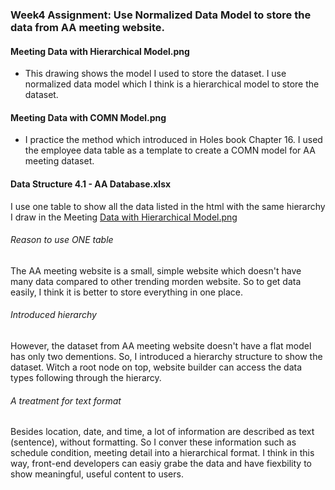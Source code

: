 ### Week4 Assignment: Use Normalized Data Model to store the data from AA meeting website.

#### Meeting Data with Hierarchical Model.png
* This drawing shows the model I used to store the dataset. I use normalized data model which I think is a hierarchical model to store the dataset.

#### Meeting Data with COMN Model.png
* I practice the method which introduced in Holes book Chapter 16. I used the employee data table as a template to create a COMN model for AA meeting dataset.

#### Data Structure 4.1 - AA Database.xlsx
I use one table to show all the data listed in the html with the same hierarchy I draw in the Meeting [Data with Hierarchical Model.png](https://github.com/zorawan/DataStructures/blob/master/week4/1_Meeting%20Data%20with%20Hierarchical%20Model.png)

###### Reason to use ONE table
The AA meeting website is a small, simple website which doesn't have many data compared to other trending morden website. So to get data easily, I think it is better to store everything in one place.

###### Introduced hierarchy
However, the dataset from AA meeting website doesn't have a flat model has only two dementions. So, I introduced a hierarchy structure to show the dataset. Witch a root node on top, website builder can access the data types following through the hierarcy. 

###### A treatment for text format
Besides location, date, and time, a lot of information are described as text (sentence), without formatting. So I conver these information such as schedule condition, meeting detail into a hierarchical format. I think in this way, front-end developers can easiy grabe the data and have fiexbility to show meaningful, useful content to users.
